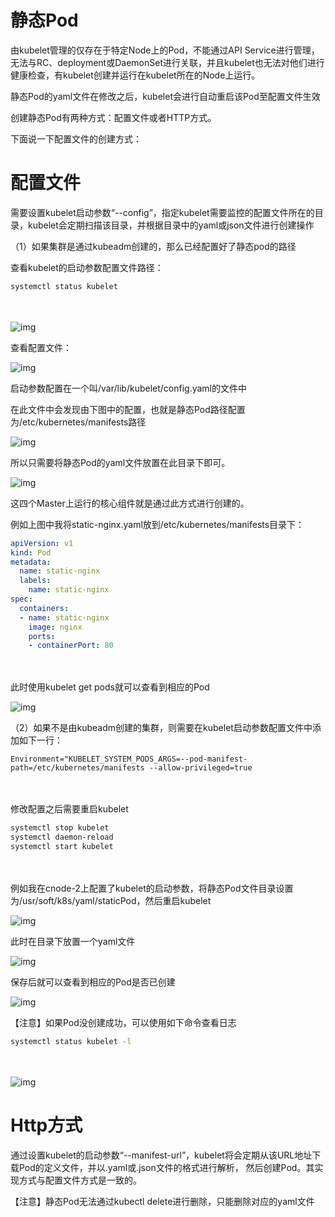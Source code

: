 # 静态Pod

由kubelet管理的仅存在于特定Node上的Pod，不能通过API Service进行管理，无法与RC、deployment或DaemonSet进行关联，并且kubelet也无法对他们进行健康检查，有kubelet创建并运行在kubelet所在的Node上运行。

静态Pod的yaml文件在修改之后，kubelet会进行自动重启该Pod至配置文件生效

创建静态Pod有两种方式：配置文件或者HTTP方式。

下面说一下配置文件的创建方式：

# 配置文件

需要设置kubelet启动参数“--config”，指定kubelet需要监控的配置文件所在的目录，kubelet会定期扫描该目录，并根据目录中的yaml或json文件进行创建操作

（1）如果集群是通过kubeadm创建的，那么已经配置好了静态pod的路径

查看kubelet的启动参数配置文件路径：

```bash
systemctl status kubelet
```

　　

![img](https://p6-tt-ipv6.byteimg.com/img/pgc-image/db0057f0e75a46fcaa4859fc8777995f~tplv-tt-shrink:640:0.image)

 

查看配置文件：

![img](https://p6-tt-ipv6.byteimg.com/img/pgc-image/98dd934f549c4a43adc9282724052112~tplv-tt-shrink:640:0.image)

 

启动参数配置在一个叫/var/lib/kubelet/config.yaml的文件中

在此文件中会发现由下图中的配置，也就是静态Pod路径配置为/etc/kubernetes/manifests路径

![img](https://p1-tt-ipv6.byteimg.com/img/pgc-image/2aa0258034f54502846a6ab2e6441c66~tplv-tt-shrink:640:0.image)

 

所以只需要将静态Pod的yaml文件放置在此目录下即可。

![img](https://p1-tt-ipv6.byteimg.com/img/pgc-image/539a24ef5ed04092960797c0ec067541~tplv-tt-shrink:640:0.image)

 

这四个Master上运行的核心组件就是通过此方式进行创建的。

例如上图中我将static-nginx.yaml放到/etc/kubernetes/manifests目录下：

```yaml
apiVersion: v1
kind: Pod
metadata:
  name: static-nginx
  labels:
    name: static-nginx
spec:
  containers:
  - name: static-nginx
    image: nginx
    ports:
    - containerPort: 80
```

　　

此时使用kubelet get pods就可以查看到相应的Pod

![img](https://p6-tt-ipv6.byteimg.com/img/pgc-image/b4fd5cb6fd6e42f4b67728a55bc63e7c~tplv-tt-shrink:640:0.image)

 

（2）如果不是由kubeadm创建的集群，则需要在kubelet启动参数配置文件中添加如下一行：

```
Environment="KUBELET_SYSTEM_PODS_ARGS=--pod-manifest-path=/etc/kubernetes/manifests --allow-privileged=true
```

　　

修改配置之后需要重启kubelet

```bash
systemctl stop kubelet
systemctl daemon-reload
systemctl start kubelet
```

　　

例如我在cnode-2上配置了kubelet的启动参数，将静态Pod文件目录设置为/usr/soft/k8s/yaml/staticPod，然后重启kubelet

![img](https://p9-tt-ipv6.byteimg.com/img/pgc-image/9b4c3ffb4e5f46639c4c28d51d7a0a78~tplv-tt-shrink:640:0.image)

 

此时在目录下放置一个yaml文件

![img](https://p26-tt.byteimg.com/img/pgc-image/38f9166354464990a9f1d3c3f6f2dc49~tplv-tt-shrink:640:0.image)

 

保存后就可以查看到相应的Pod是否已创建

![img](https://p1-tt-ipv6.byteimg.com/img/pgc-image/ef3fb357ab714e2fb839b9f377e49a50~tplv-tt-shrink:640:0.image)

 

【注意】如果Pod没创建成功，可以使用如下命令查看日志

```bash
systemctl status kubelet -l
```

　　

![img](https://p1-tt-ipv6.byteimg.com/img/pgc-image/35fb5da448564bf0b3d8b706d5167150~tplv-tt-shrink:640:0.image)

# Http方式

通过设置kubelet的启动参数“--manifest-url”，kubelet将会定期从该URL地址下载Pod的定义文件，并以.yaml或.json文件的格式进行解析， 然后创建Pod。其实现方式与配置文件方式是一致的。

【注意】静态Pod无法通过kubectl delete进行删除，只能删除对应的yaml文件
